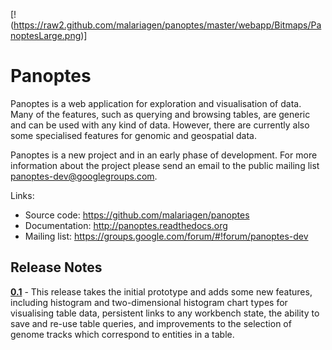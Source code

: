[!(https://raw2.github.com/malariagen/panoptes/master/webapp/Bitmaps/PanoptesLarge.png)]

Panoptes
========

Panoptes is a web application for exploration and visualisation of
data. Many of the features, such as querying and browsing tables, are
generic and can be used with any kind of data. However, there are
currently also some specialised features for genomic and geospatial
data.

Panoptes is a new project and in an early phase of development. For
more information about the project please send an email to the public
mailing list <panoptes-dev@googlegroups.com>.

Links:

* Source code: https://github.com/malariagen/panoptes
* Documentation: http://panoptes.readthedocs.org
* Mailing list:	 https://groups.google.com/forum/#!forum/panoptes-dev


Release Notes
-------------

**[0.1](https://github.com/malariagen/panoptes/issues?milestone=1&page=1&state=closed
"0.1 closed issues")** - This release takes the initial prototype and
adds some new features, including histogram and two-dimensional
histogram chart types for visualising table data, persistent links to
any workbench state, the ability to save and re-use table queries, and
improvements to the selection of genome tracks which correspond to
entities in a table.
